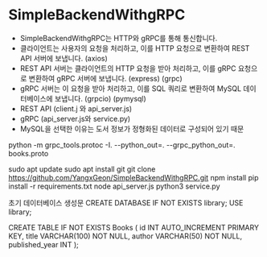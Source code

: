 # SimpleBackendWithgRPC
- SimpleBackendWithgRPC는  HTTP와 gRPC를 통해 통신합니다.
- 클라이언트는 사용자의 요청을 처리하고, 이를 HTTP 요청으로 변환하여 REST API 서버에 보냅니다. (axios)
- REST API 서버는 클라이언트의 HTTP 요청을 받아 처리하고, 이를 gRPC 요청으로 변환하여 gRPC 서버에 보냅니다. (express) (grpc)
- gRPC 서버는 이 요청을 받아 처리하고, 이를 SQL 쿼리로 변환하여 MySQL 데이터베이스에 보냅니다. (grpcio) (pymysql)
- REST API (client.j 와 api_server.js)
- gRPC (api_server.js와 service.py)
- MySQL을 선택한 이유는 도서 정보가 정형화된 데이터로 구성되어 있기 때문

python -m grpc_tools.protoc -I. --python_out=. --grpc_python_out=. books.proto

sudo apt update
sudo apt install git
git clone https://github.com/YangxGeon/SimpleBackendWithgRPC.git
npm install 
pip install -r requirements.txt
node api_server.js
python3 service.py

초기 데이터베이스 생성문
CREATE DATABASE IF NOT EXISTS library;
USE library;

CREATE TABLE IF NOT EXISTS Books (
    id INT AUTO_INCREMENT PRIMARY KEY,
    title VARCHAR(100) NOT NULL,
    author VARCHAR(50) NOT NULL,
    published_year INT
);

